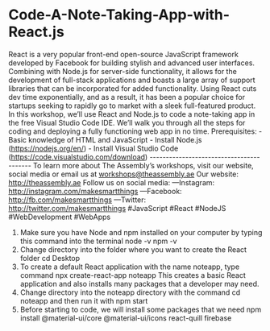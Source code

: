 # Code-A-Note-Taking-App-with-React.js
React is a very popular front-end open-source JavaScript framework developed by Facebook for building stylish and advanced user interfaces. Combining with Node.js for server-side functionality, it allows for the development of full-stack applications and boasts a large array of support libraries that can be incorporated for added functionality. Using React cuts dev time exponentially, and as a result, it has been a popular choice for startups seeking to rapidly go to market with a sleek full-featured product.  In this workshop, we’ll use React and Node.js to code a note-taking app in the free Visual Studio Code IDE. We’ll walk you through all the steps for coding and deploying a fully functioning web app in no time.  Prerequisites: - Basic knowledge of HTML and JavaScript - Install Node.js (https://nodejs.org/en/) - Install Visual Studio Code (https://code.visualstudio.com/download)  -----------------------------------------  To learn more about The Assembly’s workshops, visit our website, social media or email us at workshops@theassembly.ae  Our website: http://theassembly.ae Follow us on social media: —Instagram: http://instagram.com/makesmartthings —Facebook: http://fb.com/makesmartthings —Twitter: http://twitter.com/makesmartthings  #JavaScript #React #NodeJS #WebDevelopment #WebApps


1. Make sure you have Node and npm installed on your computer by typing this command into the terminal node -v npm -v
2. Change directory into the folder where you want to create the React folder cd Desktop
3. To create a default React application with the name noteapp, type command npx create-react-app noteapp This creates a basic React application and
also installs many packages that a developer may need.
4. Change directory into the noteapp directory with the command cd noteapp and then run it with npm start
5. Before starting to code, we will install some packages that we need npm install @material-ui/core @material-ui/icons react-quill firebase
